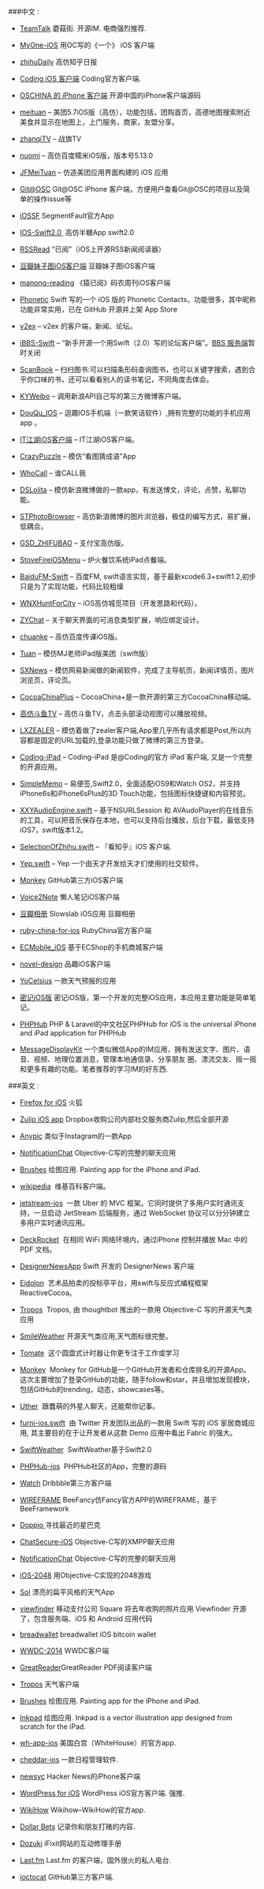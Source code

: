###中文 :

* [TeamTalk](https://github.com/mogujie/TeamTalk) 蘑菇街. 开源IM. 电商强烈推荐.

* [MyOne-iOS](https://github.com/meilbn/MyOne-iOS) 用OC写的《一个》 iOS 客户端

* [zhihuDaily](https://github.com/beyanger/zhihuDaily) 高仿知乎日报

* [Coding iOS 客户端](https://github.com/Coding/Coding-iOS) Coding官方客户端. 

* [OSCHINA 的 iPhone 客户端](https://github.com/Coding/Coding-iOS) 开源中国的iPhone客户端源码

* [meituan](https://github.com/lookingstars/meituan) – 美团5.7iOS版（高仿），功能包括，团购首页，高德地图搜索附近美食并显示在地图上，上门服务，商家，友盟分享。

* [zhanqiTV](https://github.com/yuyangdexue/zhanqiTV) – 战旗TV

* [nuomi](https://github.com/lookingstars/meituan) – 高仿百度糯米iOS版，版本号5.13.0

* [JFMeiTuan](https://github.com/tubie/JFMeiTuan) – 仿造美团应用界面构建的 iOS 应用

* [Git@OSC](https://git.oschina.net/oschina/git-osc-iphone) Git@OSC iPhone 客户端，方便用户查看Git@OSC的项目以及简单的操作issue等

* [iOSSF](https://github.com/gaosboy/iOSSF) SegmentFault官方App

* [IOS-Swift2.0 ](https://github.com/jiachenmu/Swift-BanTang) 高仿半糖App swift2.0

* [RSSRead](https://github.com/ming1016/RSSRead) “已阅”（iOS上开源RSS新闻阅读器）

* [豆瓣妹子图iOS客户端](https://github.com/Sunnyyoung/Meizi) 豆瓣妹子图iOS客户端

* [manong-reading](https://github.com/icepy/manong-reading) 《猿已阅》码农周刊iOS客户端

* [Phonetic](https://github.com/iAugux/Phonetic) Swift 写的一个 iOS 版的 Phonetic Contacts，功能很多，其中昵称功能非常实用，已在 GitHub 开源并上架 App Store

* [v2ex](https://github.com/singro/v2ex) – v2ex 的客户端，新闻、论坛。

* [iBBS-Swift](https://github.com/iAugux/iBBS-Swift) – “新手开源一个用Swift（2.0）写的论坛客户端”。[BBS 服务端](http://obbs.sinaapp.com/)暂时关闭

* [ScanBook](https://github.com/JayFang1993/ScanBook) – 扫扫图书:可以扫描条形码查询图书，也可以关键字搜索，遇到合乎你口味的书，还可以看看别人的读书笔记，不同角度去体会。

* [KYWeibo](https://github.com/KittenYang/KYWeibo) – 调用新浪API自己写的第三方微博客户端。

* [DouQu_IOS](https://github.com/li6185377/DouQu_IOS) – 逗趣IOS手机端（一款笑话软件）,拥有完整的功能的手机应用app 。

* [IT江湖iOS客户端](https://github.com/itjhDev/itjh) – IT江湖iOS客户端。

* [CrazyPuzzle](https://github.com/nonstriater/CrazyPuzzle) – 模仿“看图猜成语”App

* [WhoCall](https://github.com/Tim9Liu9/WhoCall) – 谁CALL我

* [DSLolita](https://github.com/sam408130/DSLolita) – 模仿新浪微博做的一款app，有发送博文，评论，点赞，私聊功能。

* [STPhotoBrowser](https://github.com/STShenZhaoliang/STPhotoBrowser) – 高仿新浪微博的图片浏览器，极佳的编写方式，易扩展，低耦合。

* [GSD_ZHIFUBAO](https://github.com/gsdios/GSD_ZHIFUBAO) – 支付宝高仿版。

* [StoveFireiOSMenu](https://github.com/joeshang/StoveFireiOSMenu) – 炉火餐饮系统iPad点餐端。

* [BaiduFM-Swift](https://github.com/belm/BaiduFM-Swift) – 百度FM, swift语言实现，基于最新xcode6.3+swift1.2,初步只是为了实现功能，代码比较粗燥

* [WNXHuntForCity](https://github.com/ZhongTaoTian/WNXHuntForCity) – iOS高仿城觅项目（开发思路和代码）。

* [ZYChat](https://github.com/zyprosoft/ZYChat) – 关于聊天界面的可消息类型扩展，响应绑定设计。

* [chuanke](https://github.com/lookingstars/chuanke) – 高仿百度传课iOS版。

* [Tuan](https://github.com/aiqiuqiu/Tuan) – 模仿MJ老师iPad版美团（swift版）

* [SXNews](https://github.com/dsxNiubility/SXNews) – 模仿网易新闻做的新闻软件，完成了主导航页，新闻详情页，图片浏览页，评论页。

* [CocoaChinaPlus](https://github.com/zixun/CocoaChinaPlus) – CocoaChina+是一款开源的第三方CocoaChina移动端。

* [高仿斗鱼TV](http://code.cocoachina.com/view/128246) – 高仿斗鱼TV，点击头部滚动视图可以播放视频。

* [LXZEALER](https://github.com/LonelyTown/LXZEALER) – 模仿着做了zealer客户端,App里几乎所有请求都是Post,所以内容都是固定的URL加载的,登录功能只做了微博的第三方登录。

* [Coding-iPad](https://github.com/Coding/Coding-iPad) – Coding-iPad 是@Coding的官方 iPad 客户端, 又是一个完整的开源应用。

* [SimpleMemo](https://github.com/likumb/SimpleMemo) – 易便签,Swift2.0，全面适配iOS9和Watch OS2，并支持iPhone6s和iPhone6sPlus的3D Touch功能，包括图标快捷键和内容预览。

* [XXYAudioEngine.swift](https://github.com/xxycode/XXYAudioEngine) – 基于NSURLSession 和 AVAudoPlayer的在线音乐的工具，可以把音乐保存在本地，也可以支持后台播放，后台下载，最低支持iOS7，swift版本1.2。

* [SelectionOfZhihu.swift](https://github.com/sheepy1/SelectionOfZhihu) – 『看知乎』iOS 客户端.

* [Yep.swift](https://github.com/CatchChat/Yep) – Yep 一个由天才开发给天才们使用的社交软件。

* [Monkey](https://github.com/coderyi/Monkey) GitHub第三方iOS客户端

* [Voice2Note](https://github.com/liaojinxing/Voice2Note) 懒人笔记iOS客户端

* [豆瓣相册](https://github.com/TonnyTao/DoubanAlbum) Slowslab iOS应用 豆瓣相册 

* [ruby-china-for-ios](https://github.com/ruby-china/ruby-china-for-ios) RubyChina官方客户端

* [ECMobile_iOS](https://github.com/GeekZooStudio/ECMobile_iOS) 基于ECShop的手机商城客户端

* [novel-design](https://github.com/ltebean/novel-design) 品趣iOS客户端

* [YoCelsius](https://github.com/YouXianMing/YoCelsius) 一款天气预报的应用

* [ 密记iOS版](https://github.com/iHTCboy/SecurityNote) 密记iOS版，第一个开发的完整iOS应用，本应用主要功能是简单笔记。

* [PHPHub](https://phphub.org/)[](https://github.com/aufree/phphub-ios) PHP & Laravel的中文社区PHPHub for iOS is the universal iPhone and iPad application for PHPHub

* [MessageDisplayKit](https://github.com/xhzengAIB/MessageDisplayKit)  一个类似微信App的IM应用，拥有发送文字、图片、语音、视频、地理位置消息，管理本地通信录、分享朋友 圈、漂流交友、摇一摇和更多有趣的功能。笔者推荐的学习IM的好东西.

###英文 :

* [Firefox for iOS](https://github.com/mozilla/firefox-ios) 火狐

* [Zulip iOS app](https://github.com/zulip/zulip-ios) Dropbox收购公司内部社交服务商Zulip,然后全部开源

* [Anypic](https://github.com/ParsePlatform/Anypic) 类似于Instagram的一款App

* [NotificationChat](https://github.com/relatedcode/EncryptedChat) Objective-C写的完整的聊天应用

* [Brushes](https://github.com/sprang/Brushes) 绘图应用. Painting app for the iPhone and iPad.

* [wikipedia](https://github.com/wikimedia/apps-ios-wikipedia)  维基百科客户端。

* [jetstream-ios](https://github.com/uber/jetstream-ios)  一款 Uber 的 MVC 框架。它同时提供了多用户实时通讯支持，一旦启动 JetStream 后端服务，通过 WebSocket 协议可以分分钟建立多用户实时通讯应用。

* [DeckRocket](https://github.com/jpsim/DeckRocket)  在相同 WiFi 网络环境内，通过iPhone 控制并播放 Mac 中的 PDF 文档。

* [DesignerNewsApp](https://github.com/MengTo/DesignerNewsApp) Swift 开发的 DesignerNews 客户端

* [Eidolon](https://github.com/artsy/eidolon)  艺术品拍卖的投标亭平台，用swift与反应式编程框架 ReactiveCocoa。

* [Tropos](https://github.com/thoughtbot/Tropos)  Tropos, 由 thoughtbot 推出的一款用 Objective-C 写的开源天气类应用

* [SmileWeather](https://github.com/liu044100/SmileWeather) 开源天气类应用,天气图标很完整。

* [Tomate](https://github.com/dasdom/Tomate)  这个圆盘式计时器让你更专注于工作或学习

* [Monkey](https://github.com/coderyi/Monkey)  Monkey for GitHub是一个GitHub开发者和仓库排名的开源App。这次主要增加了登录GitHub的功能，随手follow和star，并且增加发现模块，包括GitHub的trending，动态，showcases等。

* [Uther](https://github.com/callmewhy/Uther)  跟蠢萌的外星人聊天，还能帮你记事。

* [furni-ios.swift](https://github.com/twitterdev/furni-ios)  由 Twitter 开发团队出品的一款用 Swift 写的 iOS 家居商城应用, 其主要目的在于让开发者从这款 Demo 应用中看出 Fabric 的强大。

* [SwiftWeather](https://github.com/JakeLin/SwiftWeather)  SwiftWeather基于Swift2.0

* [PHPHub-ios](https://github.com/Aufree/phphub-ios)  PHPHub社区的App，完整的源码

* [Watch](https://github.com/tuesda/Watch) Dribbble第三方客户端

* [WIREFRAME](https://github.com/BeeFramework/BeeFancy) BeeFancy仿Fancy官方APP的WIREFRAME，基于BeeFramework

* [Doppio ](https://github.com/chroman/Doppio)寻找最近的星巴克 

* [ChatSecure-iOS](https://github.com/ChatSecure/ChatSecure-iOS) Objective-C写的XMPP聊天应用

* [NotificationChat](https://github.com/relatedcode/EncryptedChat) Objective-C写的完整的聊天应用

* [ iOS-2048](https://github.com/austinzheng/iOS-2048) 用Objective-C实现的2048游戏

* [Sol](https://github.com/comyarzaheri/Sol) 漂亮的扁平风格的天气App

* [viewfinder](https://github.com/viewfinderco/viewfinder) 移动支付公司 Square 将去年收购的照片应用 Viewfinder 开源了，包含服务端、iOS 和 Android 应用代码

* [breadwallet](https://github.com/voisine/breadwallet) breadwallet iOS bitcoin wallet

* [WWDC-2014](https://github.com/indragiek/WWDC-2014) WWDC客户端

* [GreatReader](https://github.com/semweb/GreatReader)GreatReader PDF阅读客户端

* [Tropos](https://github.com/thoughtbot/Tropos) 天气客户端

* [ Brushes](https://github.com/sprang/Brushes) 绘图应用. Painting app for the iPhone and iPad.

* [ Inkpad](https://github.com/sprang/Inkpad) 绘图应用. Inkpad is a vector illustration app designed from scratch for the iPad.

* [wh-app-ios](https://github.com/WhiteHouse/wh-app-ios) 美国白宫（WhiteHouse）的官方app.

* [ cheddar-ios](https://github.com/nothingmagical/cheddar-ios) 一款日程管理软件.

* [newsyc](https://github.com/Xuzz/newsyc) Hacker News的iPhone客户端

* [WordPress for iOS](https://github.com/wordpress-mobile/WordPress-iOS) WordPress iOS官方客户端. 强推.

* [WikiHow](https://github.com/tderouin/wikiHow-iPhone-Application) Wikihow–WikiHow的官方app.

* [Dollar Bets](https://github.com/Rich86man/Dollar-Bets) 记录你和朋友打赌的内容.

* [ Dozuki](https://github.com/iFixit/iFixit-iOS) iFixit网站的互动修理手册

* [Last.fm](https://github.com/lastfm/lastfm-iphone) Last.fm 的客户端，国外很火的私人电台.

* [ioctocat](https://github.com/dennisreimann/ioctocat) GitHub第三方客户端.
